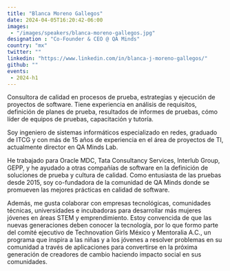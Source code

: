 ```yaml
---
title: "Blanca Moreno Gallegos"
date: 2024-04-05T16:20:42-06:00
images: 
 - "/images/speakers/blanca-moreno-gallegos.jpg"
designation : "Co-Founder & CEO @ QA Minds"
country: "mx"
twitter: ""
linkedin: "https://www.linkedin.com/in/blanca-j-moreno-gallegos/"
github: ""
events: 
 - 2024-h1
---
```


Consultora de calidad en procesos de prueba, estrategias y ejecución de proyectos de software. Tiene experiencia en análisis de requisitos, definición de planes de prueba, resultados de informes de pruebas, cómo líder de equipos de pruebas, capacitación y tutoría.

Soy ingeniero de sistemas informáticos especializado en redes, graduado de ITCG y con más de 15 años de experiencia en el área de proyectos de TI, actualmente director en QA Minds Lab.

He trabajado para Oracle MDC, Tata Consultancy Services, Interlub Group, GEPP, y he ayudado a otras compañías de software en la definición de soluciones de prueba y cultura de calidad. Como entusiasta de las pruebas desde 2015, soy co-fundadora de la comunidad de QA Minds donde se promueven las mejores prácticas en calidad de software.

Además, me gusta colaborar con empresas tecnológicas, comunidades técnicas, universidades e incubadoras para desarrollar más mujeres jóvenes en áreas STEM y emprendimiento. Estoy convencida de que las nuevas generaciones deben conocer la tecnología, por lo que formo parte del comité ejecutivo de Technovation Girls México y Mentoralia A.C., un programa que inspira a las niñas y a los jóvenes a resolver problemas en su comunidad a través de aplicaciones para convertirse en la próxima generación de creadores de cambio haciendo impacto social en sus comunidades.



